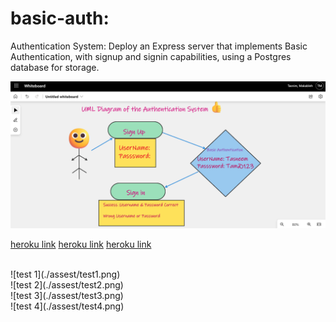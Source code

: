 # basic-auth:

Authentication System: Deploy an Express server that implements Basic Authentication, with signup and signin capabilities, using a Postgres database for storage.

![UML Diagram](./assest/uml-diagram-auth.png)

[heroku link](https://basic-auth-tasneem.herokuapp.com/users)
[heroku link](https://basic-auth-tasneem.herokuapp.com/signin)
[heroku link](https://basic-auth-tasneem.herokuapp.com/signup)


<br>
![test 1](./assest/test1.png)<br>
![test 2](./assest/test2.png)<br>
![test 3](./assest/test3.png)<br>
![test 4](./assest/test4.png)<br>




